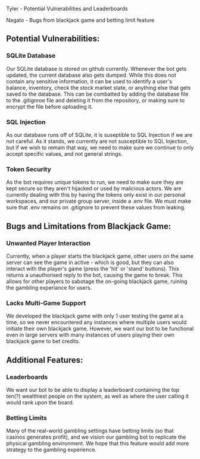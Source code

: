 Tyler - Potential Vulnerabilities and Leaderboards

Nagato - Bugs from blackjack game and betting limit feature

## Potential Vulnerabilities:
### SQLite Database
Our SQLite database is stored on github currently. Whenever the bot gets updated, the current database also gets dumped. 
While this does not contain any sensitive information, it can be used to identify a user's balance, inventory, check the 
stock market state, or anything else that gets saved to the database. This can be combatted by adding the database file
to the .gitignroe file and deleting it from the repository, or making sure to encrypt the file before uploading it.

### SQL Injection
As our database runs off of SQLite, it is suseptible to SQL Injection if we are not careful. As it stands, we currently
are not susceptible to SQL Injection, but if we wish to remain that way, we need to make sure we continue to only accept
specific values, and not general strings.

### Token Security
As the bot requires unique tokens to run, we need to make sure they are kept secure so they aren't hijacked or used by
malicious actors. We are currently dealing with this by having the tokens only exist in our personal workspaces, and our
private group server, inside a .env file. We must make sure that .env remains on .gitignore to prevent these values from
leaking.

## Bugs and Limitations from Blackjack Game:
### Unwanted Player Interaction
Currently, when a player starts the blackjack game, other users on the same server can see the game in active - which is good, but they can also interact with the player's game (press the 'hit' or 'stand' buttons). This returns a unauthorised reply to the bot, causing the game to break. This allows for other players to sabotage the on-going blackjack game, ruining the gambling experiance for users.

### Lacks Multi-Game Support
We developed the blackjack game with only 1 user testing the game at a time, so we never encountered any instances where multiple users would initiate their own blackjack game. However, we want our bot to be functional even in large servers with many instances of users playing their own blackjack game to bet credits.

## Additional Features:
### Leaderboards
We want our bot to be able to display a leaderboard containing the top ten(?) wealthiest people on the system, as well as
where the user calling it would rank upon the board.

### Betting Limits
Many of the real-world gambling settings have betting limits (so that casinos generates profit), and we vision our gambling bot to replicate the physical gambling environment. We hope that this feature would add more strategy to the gambling experience.
